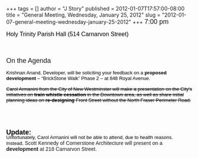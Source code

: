 +++
tags = []
author = "J Story"
published = 2012-01-07T17:57:00-08:00
title = "General Meeting, Wednesday, January 25, 2012"
slug = "2012-01-07-general-meeting-wednesday-january-25-2012"
+++
<span
style="font-family: Arial, Helvetica, sans-serif; font-size: large;">7:00
pm</span>

<span style="font-family: Arial, Helvetica, sans-serif;">  
</span>

<span style="color: black;"><span
style="font-family: Arial, Helvetica, sans-serif; font-size: medium;">Holy
Trinity Parish Hall (514 Carnarvon Street)</span></span>

  
<span
style="font-family: Arial, Helvetica, sans-serif; font-size: large;">  
</span>  
<span
style="font-family: Arial, Helvetica, sans-serif; font-size: large;">On
the Agenda</span>  
  
  
<span style="color: black;"><span
style="font-family: Arial, Helvetica, sans-serif; font-size: small;"><span
style="background-attachment: initial; background-clip: initial; background-image: initial; background-origin: initial;">Krishnan
Anand, Developer, will be soliciting your feedback on a **proposed
development** – “BrickStone Walk” Phase 2 – at 848 Royal
Avenue.</span></span></span>

<span style="font-family: Arial, Helvetica, sans-serif;">  
</span>

<span style="font-family: Arial, Helvetica, sans-serif;">  
</span>

<span style="font-family: Arial, Helvetica, sans-serif;">  
</span>

<span style="color: black;"><span
style="font-family: Arial, Helvetica, sans-serif; font-size: small;"><span
style="background-attachment: initial; background-clip: initial; background-image: initial; background-origin: initial;"><s>Carol
Armanini from the City of New Westminster will make a presentation on
the City's initiatives on **train whistle cessation** in the Downtown
area, as well as share initial planning ideas on **re-designing** Front
Street without the North Fraser Perimeter Road.</s></span></span></span>

<span style="color: black;"><span
style="font-family: Arial, Helvetica, sans-serif; font-size: small;"><span
style="background-attachment: initial; background-clip: initial; background-image: initial; background-origin: initial;">  
</span></span></span>

<span style="color: black;"><span
style="font-family: Arial, Helvetica, sans-serif; font-size: small;"><span
style="background-attachment: initial; background-clip: initial; background-image: initial; background-origin: initial;">  
</span></span></span>

<span style="color: black; line-height: 100%;"><span
style="font-family: Arial, Helvetica, sans-serif;"><span
style="background-attachment: initial; background-clip: initial; background-image: initial; background-origin: initial; font-size: large;">**Update:**</span></span></span>  
<span style="color: black; line-height: 100%;"><span
style="font-family: Arial, Helvetica, sans-serif; font-size: small;"><span
style="background-attachment: initial; background-clip: initial; background-image: initial; background-origin: initial;">Unfortunately,
Carol Armanini will not be able to attend, due to health reasons.
Instead, </span></span></span><span
style="font-family: Arial, Helvetica, sans-serif;"><span
style="line-height: 16px;">Scott Kennedy of Cornerstone Architecture
will present on a **development** at 218 Carnarvon Street.</span></span>
